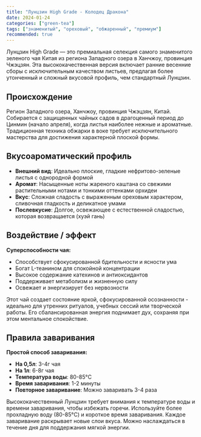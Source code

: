 ```yaml
---
title: "Лунцзин High Grade - Колодец Дракона"
date: 2024-01-24
categories: ["green-tea"]
tags: ["знаменитый", "ореховый", "обжаренный", "премиум"]
recommended: true
---
```


Лунцзин High Grade — это премиальная селекция самого знаменитого зеленого чая Китая из региона Западного озера в Ханчжоу, провинция Чжэцзян. Эта высококачественная версия включает ранние весенние сборы с исключительным качеством листьев, предлагая более утонченный и сложный вкусовой профиль, чем стандартный Лунцзин.

## Происхождение

Регион Западного озера, Ханчжоу, провинция Чжэцзян, Китай. Собирается с защищенных чайных садов в драгоценный период до Цинмин (начало апреля), когда листья наиболее нежные и ароматные. Традиционная техника обжарки в воке требует исключительного мастерства для достижения характерной плоской формы.

## Вкусоароматический профиль

- **Внешний вид**: Идеально плоские, гладкие нефритово-зеленые листья с однородной формой
- **Аромат**: Насыщенные ноты жареного каштана со свежими растительными нотами и тонкими оттенками орхидеи
- **Вкус**: Сложная сладость с выраженным ореховым характером, сливочная гладкость и деликатное умами
- **Послевкусие**: Долгое, освежающее с естественной сладостью, которая возвращается (хуэй гань)

## Воздействие / эффект

**Суперспособности чая:**
- Способствует сфокусированной бдительности и ясности ума
- Богат L-теанином для спокойной концентрации
- Высокое содержание катехинов и антиоксидантов
- Поддерживает метаболизм и жизненную силу
- Освежает и энергизирует без нервозности

Этот чай создает состояние яркой, сфокусированной осознанности - идеально для утренних ритуалов, учебных сессий или творческой работы. Его сбалансированная энергия поднимает дух, сохраняя при этом ментальное спокойствие.

## Правила заваривания

**Простой способ заваривания:**
- **На 0,5л**: 3-4г чая
- **На 1л**: 6-8г чая
- **Температура воды**: 80-85°C
- **Время заваривания**: 1-2 минуты
- **Повторное заваривание**: Можно заваривать 3-4 раза

Высококачественный Лунцзин требует внимания к температуре воды и времени заваривания, чтобы избежать горечи. Используйте более прохладную воду (80-85°C) и короткое время заваривания. Каждое заваривание раскрывает новые слои вкуса. Можно наслаждаться в течение дня для поддержания мягкой энергии.
